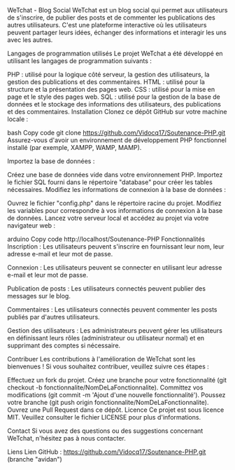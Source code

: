WeTchat - Blog Social
WeTchat est un blog social qui permet aux utilisateurs de s'inscrire, de publier des posts et de commenter les publications des autres utilisateurs. C'est une plateforme interactive où les utilisateurs peuvent partager leurs idées, échanger des informations et interagir les uns avec les autres.

Langages de programmation utilisés
Le projet WeTchat a été développé en utilisant les langages de programmation suivants :

PHP : utilisé pour la logique côté serveur, la gestion des utilisateurs, la gestion des publications et des commentaires.
HTML : utilisé pour la structure et la présentation des pages web.
CSS : utilisé pour la mise en page et le style des pages web.
SQL : utilisé pour la gestion de la base de données et le stockage des informations des utilisateurs, des publications et des commentaires.
Installation
Clonez ce dépôt GitHub sur votre machine locale :

bash
Copy code
git clone https://github.com/Vidocq17/Soutenance-PHP.git
Assurez-vous d'avoir un environnement de développement PHP fonctionnel installé (par exemple, XAMPP, WAMP, MAMP).

Importez la base de données :

Créez une base de données vide dans votre environnement PHP.
Importez le fichier SQL fourni dans le répertoire "database" pour créer les tables nécessaires.
Modifiez les informations de connexion à la base de données :

Ouvrez le fichier "config.php" dans le répertoire racine du projet.
Modifiez les variables pour correspondre à vos informations de connexion à la base de données.
Lancez votre serveur local et accédez au projet via votre navigateur web :

arduino
Copy code
http://localhost/Soutenance-PHP
Fonctionnalités
Inscription : Les utilisateurs peuvent s'inscrire en fournissant leur nom, leur adresse e-mail et leur mot de passe.

Connexion : Les utilisateurs peuvent se connecter en utilisant leur adresse e-mail et leur mot de passe.

Publication de posts : Les utilisateurs connectés peuvent publier des messages sur le blog.

Commentaires : Les utilisateurs connectés peuvent commenter les posts publiés par d'autres utilisateurs.

Gestion des utilisateurs : Les administrateurs peuvent gérer les utilisateurs en définissant leurs rôles (administrateur ou utilisateur normal) et en supprimant des comptes si nécessaire.

Contribuer
Les contributions à l'amélioration de WeTchat sont les bienvenues ! Si vous souhaitez contribuer, veuillez suivre ces étapes :

Effectuez un fork du projet.
Créez une branche pour votre fonctionnalité (git checkout -b fonctionnalite/NomDeLaFonctionnalite).
Committez vos modifications (git commit -m 'Ajout d'une nouvelle fonctionnalité').
Poussez votre branche (git push origin fonctionnalite/NomDeLaFonctionnalite).
Ouvrez une Pull Request dans ce dépôt.
Licence
Ce projet est sous licence MIT. Veuillez consulter le fichier LICENSE pour plus d'informations.

Contact
Si vous avez des questions ou des suggestions concernant WeTchat, n'hésitez pas à nous contacter.

Liens
Lien GitHub : https://github.com/Vidocq17/Soutenance-PHP.git (branche "avidan")     